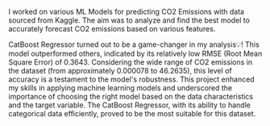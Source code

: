 I worked on various ML Models for predicting CO2 Emissions with data sourced from Kaggle. The aim was to analyze and find the best model to accurately forecast CO2 emissions based on various features.

CatBoost Regressor turned out to be a game-changer in my analysis💡!
This model outperformed others, indicated by its relatively low RMSE (Root Mean Square Error) of 0.3643. Considering the wide range of CO2 emissions in the dataset (from approximately 0.000078 to 46.2635), this level of accuracy is a testament to the model's robustness.
This project enhanced my skills in applying machine learning models and underscored the importance of choosing the right model based on the data characteristics and the target variable. The CatBoost Regressor, with its ability to handle categorical data efficiently, proved to be the most suitable for this dataset.
